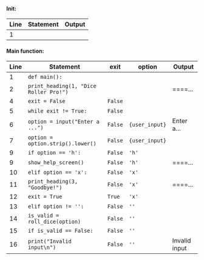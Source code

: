#### Init:

|Line|Statement|Output|
|--|--|--|
|1|



#### Main function:

|Line|Statement|exit|option|Output|
|--|--|--|--|--|
|1|`def main():`|
|2|`print_heading(1, "Dice Roller Pro!")`|||====...|
|4|`exit = False`|`False`|
|5|`while exit != True:`|`False`|
|6|`option = input("Enter a ...")`|`False`|`{user_input}`|Enter a...|
|7|`option = option.strip().lower()`|`False`|`{user_input}`|
|9|`if option == 'h':`|`False`|`'h'`|
|9|`show_help_screen()`|`False`|`'h'`|====...|
|10|`elif option == 'x':`|`False`|`'x'`|
|11|`print_heading(3, "Goodbye!")`|`False`|`'x'`|====...|
|12|`exit = True`|`True`|`'x'`|
|13|`elif option != '':`|`False`|`''`|
|14|`is_valid = roll_dice(option)`|`False`|`''`|
|15|`if is_valid == False:`|`False`|`''`|
|16|`print("Invalid input\n")`|`False`|`''`|Invalid input|


